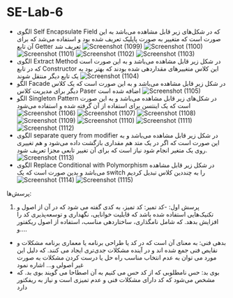 # SE-Lab-6
- الگوی Self Encapsulate Field که در شکل‌های زیر قابل مشاهده می‌باشد به این صورت است که متغییر به صورت پاپلیک تعریف شده بود و استفاده می‌شد که برای آن تابع Getter تعریف شد
![Screenshot (1099)](https://github.com/GhazaalTaghavi/SE-Lab-6/assets/62201018/328c61e3-1b1b-4859-a267-26c6876ec629)
![Screenshot (1100)](https://github.com/GhazaalTaghavi/SE-Lab-6/assets/62201018/df251277-e62d-4853-a756-3a949b4dae89)
![Screenshot (1101)](https://github.com/GhazaalTaghavi/SE-Lab-6/assets/62201018/e4fdf0cf-4216-4905-b798-017a1a043ed7)
![Screenshot (1102)](https://github.com/GhazaalTaghavi/SE-Lab-6/assets/62201018/bbaa32e8-b12a-4fe9-93de-bdc44ab6983c)
![Screenshot (1103)](https://github.com/GhazaalTaghavi/SE-Lab-6/assets/62201018/77510263-af10-452e-99d2-883359612814)
- الگوی Extract Method در شکل زیر قابل مشاهده می‌باشد و به این صورت است که در تابع Constructor این کلاس متغییر‌های مقداردهی شده بودند که بهتر بود به یک تایع دیگر منتقل شوند
![Screenshot (1104)](https://github.com/GhazaalTaghavi/SE-Lab-6/assets/62201018/80590c1d-5cb4-4049-b1f5-613726e55618)
- الگو Facade در شکل زیر قابل مشاهده می‌باشد و به این صورت است که یک کلاس دیگر برای مدیریت کلاس Paser اضافه شده است
![Screenshot (1105)](https://github.com/GhazaalTaghavi/SE-Lab-6/assets/62201018/1b8f08b5-2ca7-47d9-88ab-f82ec4e08488)
- الگو Singleton Pattern در شکل‌های زیر قابل مشاهده می‌باشد و به این صورت است که یک اینتسن برای استفاده از آن گرفته شده و استفاده می‌شود
![Screenshot (1106)](https://github.com/GhazaalTaghavi/SE-Lab-6/assets/62201018/9d74d04c-ebe9-4c77-a78c-382c062a4f77)
![Screenshot (1107)](https://github.com/GhazaalTaghavi/SE-Lab-6/assets/62201018/a4e17edf-20bf-4d9c-8443-6d7d279f714f)
![Screenshot (1108)](https://github.com/GhazaalTaghavi/SE-Lab-6/assets/62201018/e9a67361-4acc-4e54-8465-1f9fce8372c1)
![Screenshot (1109)](https://github.com/GhazaalTaghavi/SE-Lab-6/assets/62201018/6f022c3d-df7f-49f3-8367-763b350a2d50)
![Screenshot (1110)](https://github.com/GhazaalTaghavi/SE-Lab-6/assets/62201018/56c1db17-de52-45b9-a297-2aea05d15256)
![Screenshot (1111)](https://github.com/GhazaalTaghavi/SE-Lab-6/assets/62201018/3d2c2293-fba6-49b2-86f1-989fd22bc9e2)
![Screenshot (1112)](https://github.com/GhazaalTaghavi/SE-Lab-6/assets/62201018/b902d759-f1e6-4655-a939-35ec58be2ec1)
- الگوی separate query from modifier در شکل زیر قابل مشاهده می‌باشد و به این صورت است که اگر در یک متد هم مقداری بازگشت داده می‌شود و هم تغییری روی یک متغیر انجام شود نیاز است که برای آن تغییر تابعی مجزا تعریف شود.
![Screenshot (1113)](https://github.com/GhazaalTaghavi/SE-Lab-6/assets/62201018/0efc844a-21af-488c-8b84-e4c77f1dafd3)
- الگوی Replace Conditional with Polymorphism در شکل زیر قابل مشاهده می‌باشد و بدین صورت است که یک switch را به چنددین کلاس تبدیل کردیم
![Screenshot (1114)](https://github.com/GhazaalTaghavi/SE-Lab-6/assets/62201018/c908c747-2d76-4ea1-a185-bbd671ee7552)
![Screenshot (1115)](https://github.com/GhazaalTaghavi/SE-Lab-6/assets/62201018/3af8893a-75ee-4f83-a5f0-0888e4a0dc79)

پرسش‌ها:
1. پرسش اول:
-کد تمیر: کد تمیز، به کدی گفته می شود که در آن از اصول و تکنیک‌هایی استفاده شده باشد که قابلیت خوانایی، نگهداری و توسعه‌پذیری کد را افزایش بدهد. که شامل نامگذاری، ساختاردهی مناسب، استفاده از اصول ریکفتور و....
- بدهی فنی: به معنای آن است که در کد یا طراحی برنامه یا معماری برنامه مشکلات و نقایص فنی جمع شده اند و در آینده مشکلات جدی‌تری ایجاد می کنند. که دلیل این مورد می توان به عدم انتخاب مناسب راه حل یا درست کردن مشکلات به صورت غیر اصولی و... اشاره نمود
- بوی بد: حس نامطلوبی که از کد حس می کنیم به آن اصطاحا می گویند بوی بد. که مشخص می‌شود که کد دارای مشکلات فنی و عدم تمیزی است و نیاز به ریفکتور دارد
